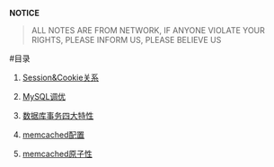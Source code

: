 **NOTICE**
> ALL NOTES ARE FROM NETWORK, IF ANYONE VIOLATE YOUR RIGHTS, PLEASE INFORM US,
> PLEASE BELIEVE US

#目录

1. [Session&Cookie关系](/src/session&cookie.md)
  
2. [MySQL调优](/src/mysql&optimize.md)

3. [数据库事务四大特性](/src/database&translation.md)

4. [memcached配置](/src/memcached.md)

5. [memcached原子性](/src/memcache&atomicity.md)
